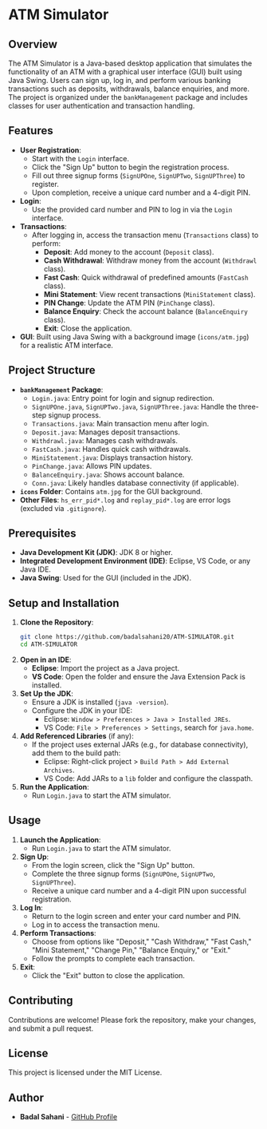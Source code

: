 # ATM Simulator

## Overview
The ATM Simulator is a Java-based desktop application that simulates the functionality of an ATM with a graphical user interface (GUI) built using Java Swing. Users can sign up, log in, and perform various banking transactions such as deposits, withdrawals, balance enquiries, and more. The project is organized under the `bankManagement` package and includes classes for user authentication and transaction handling.

## Features
- **User Registration**:
  - Start with the `Login` interface.
  - Click the "Sign Up" button to begin the registration process.
  - Fill out three signup forms (`SignUPOne`, `SignUPTwo`, `SignUPThree`) to register.
  - Upon completion, receive a unique card number and a 4-digit PIN.
- **Login**:
  - Use the provided card number and PIN to log in via the `Login` interface.
- **Transactions**:
  - After logging in, access the transaction menu (`Transactions` class) to perform:
    - **Deposit**: Add money to the account (`Deposit` class).
    - **Cash Withdrawal**: Withdraw money from the account (`Withdrawl` class).
    - **Fast Cash**: Quick withdrawal of predefined amounts (`FastCash` class).
    - **Mini Statement**: View recent transactions (`MiniStatement` class).
    - **PIN Change**: Update the ATM PIN (`PinChange` class).
    - **Balance Enquiry**: Check the account balance (`BalanceEnquiry` class).
    - **Exit**: Close the application.
- **GUI**: Built using Java Swing with a background image (`icons/atm.jpg`) for a realistic ATM interface.

## Project Structure
- **`bankManagement` Package**:
  - `Login.java`: Entry point for login and signup redirection.
  - `SignUPOne.java`, `SignUPTwo.java`, `SignUPThree.java`: Handle the three-step signup process.
  - `Transactions.java`: Main transaction menu after login.
  - `Deposit.java`: Manages deposit transactions.
  - `Withdrawl.java`: Manages cash withdrawals.
  - `FastCash.java`: Handles quick cash withdrawals.
  - `MiniStatement.java`: Displays transaction history.
  - `PinChange.java`: Allows PIN updates.
  - `BalanceEnquiry.java`: Shows account balance.
  - `Conn.java`: Likely handles database connectivity (if applicable).
- **`icons` Folder**: Contains `atm.jpg` for the GUI background.
- **Other Files**: `hs_err_pid*.log` and `replay_pid*.log` are error logs (excluded via `.gitignore`).

## Prerequisites
- **Java Development Kit (JDK)**: JDK 8 or higher.
- **Integrated Development Environment (IDE)**: Eclipse, VS Code, or any Java IDE.
- **Java Swing**: Used for the GUI (included in the JDK).

## Setup and Installation
1. **Clone the Repository**:
   ```bash
   git clone https://github.com/badalsahani20/ATM-SIMULATOR.git
   cd ATM-SIMULATOR
   ```
2. **Open in an IDE**:
   - **Eclipse**: Import the project as a Java project.
   - **VS Code**: Open the folder and ensure the Java Extension Pack is installed.
3. **Set Up the JDK**:
   - Ensure a JDK is installed (`java -version`).
   - Configure the JDK in your IDE:
     - Eclipse: `Window > Preferences > Java > Installed JREs`.
     - VS Code: `File > Preferences > Settings`, search for `java.home`.
4. **Add Referenced Libraries** (if any):
   - If the project uses external JARs (e.g., for database connectivity), add them to the build path:
     - Eclipse: Right-click project > `Build Path > Add External Archives`.
     - VS Code: Add JARs to a `lib` folder and configure the classpath.
5. **Run the Application**:
   - Run `Login.java` to start the ATM simulator.

## Usage
1. **Launch the Application**:
   - Run `Login.java` to start the ATM simulator.
2. **Sign Up**:
   - From the login screen, click the "Sign Up" button.
   - Complete the three signup forms (`SignUPOne`, `SignUPTwo`, `SignUPThree`).
   - Receive a unique card number and a 4-digit PIN upon successful registration.
3. **Log In**:
   - Return to the login screen and enter your card number and PIN.
   - Log in to access the transaction menu.
4. **Perform Transactions**:
   - Choose from options like "Deposit," "Cash Withdraw," "Fast Cash," "Mini Statement," "Change Pin," "Balance Enquiry," or "Exit."
   - Follow the prompts to complete each transaction.
5. **Exit**:
   - Click the "Exit" button to close the application.

## Contributing
Contributions are welcome! Please fork the repository, make your changes, and submit a pull request.

## License
This project is licensed under the MIT License.

## Author
- **Badal Sahani** - [GitHub Profile](https://github.com/badalsahani20)
